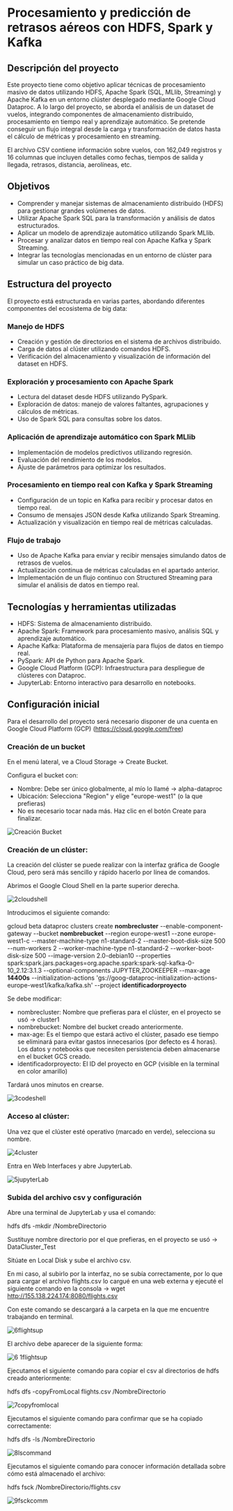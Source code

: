 # Procesamiento y predicción de retrasos aéreos con HDFS, Spark y Kafka

## Descripción del proyecto
Este proyecto tiene como objetivo aplicar técnicas de procesamiento masivo de datos utilizando HDFS, Apache Spark (SQL, MLlib, Streaming) y Apache Kafka en un entorno clúster desplegado mediante Google Cloud Dataproc. A lo largo del proyecto, se aborda el análisis de un dataset de vuelos, integrando componentes de almacenamiento distribuido, procesamiento en tiempo real y aprendizaje automático. Se pretende conseguir un flujo integral desde la carga y transformación de datos hasta el cálculo de métricas y procesamiento en streaming.

El archivo CSV contiene información sobre vuelos, con 162,049 registros y 16 columnas que incluyen detalles como fechas, tiempos de salida y llegada, retrasos, distancia, aerolíneas, etc.

## Objetivos
- Comprender y manejar sistemas de almacenamiento distribuido (HDFS) para gestionar grandes volúmenes de datos.
- Utilizar Apache Spark SQL para la transformación y análisis de datos estructurados.
- Aplicar un modelo de aprendizaje automático utilizando Spark MLlib.
- Procesar y analizar datos en tiempo real con Apache Kafka y Spark Streaming.
- Integrar las tecnologías mencionadas en un entorno de clúster para simular un caso práctico de big data.


## Estructura del proyecto
El proyecto está estructurada en varias partes, abordando diferentes componentes del ecosistema de big data:

### Manejo de HDFS
- Creación y gestión de directorios en el sistema de archivos distribuido.
- Carga de datos al clúster utilizando comandos HDFS.
- Verificación del almacenamiento y visualización de información del dataset en HDFS.

### Exploración y procesamiento con Apache Spark
- Lectura del dataset desde HDFS utilizando PySpark.
- Exploración de datos: manejo de valores faltantes, agrupaciones y cálculos de métricas.
- Uso de Spark SQL para consultas sobre los datos.

### Aplicación de aprendizaje automático con Spark MLlib
- Implementación de modelos predictivos utilizando regresión.
- Evaluación del rendimiento de los modelos.
- Ajuste de parámetros para optimizar los resultados.

### Procesamiento en tiempo real con Kafka y Spark Streaming
- Configuración de un topic en Kafka para recibir y procesar datos en tiempo real.
- Consumo de mensajes JSON desde Kafka utilizando Spark Streaming.
- Actualización y visualización en tiempo real de métricas calculadas.

### Flujo de trabajo
- Uso de Apache Kafka para enviar y recibir mensajes simulando datos de retrasos de vuelos.
- Actualización continua de métricas calculadas en el apartado anterior.
- Implementación de un flujo continuo con Structured Streaming para simular el análisis de datos en tiempo real.

## Tecnologías y herramientas utilizadas
- HDFS: Sistema de almacenamiento distribuido.
- Apache Spark: Framework para procesamiento masivo, análisis SQL y aprendizaje automático.
- Apache Kafka: Plataforma de mensajería para flujos de datos en tiempo real.
- PySpark: API de Python para Apache Spark.
- Google Cloud Platform (GCP): Infraestructura para despliegue de clústeres con Dataproc.
- JupyterLab: Entorno interactivo para desarrollo en notebooks.


## Configuración inicial
Para el desarrollo del proyecto será necesario disponer de una cuenta en Google Cloud Platform (GCP) (https://cloud.google.com/free)

### Creación de un bucket
En el menú lateral, ve a Cloud Storage -> Create Bucket.

Configura el bucket con:
- Nombre: Debe ser único globalmente, al mío lo llamé -> alpha-dataproc
- Ubicación: Selecciona "Region" y elige "europe-west1" (o la que prefieras)
- No es necesario tocar nada más. Haz clic en el botón Create para finalizar.

![Creación Bucket](https://github.com/user-attachments/assets/07270a35-d52e-479f-a08f-d0f2e0f37570)

### Creación de un clúster:
La creación del clúster se puede realizar con la interfaz gráfica de Google Cloud, pero será más sencillo y rápido hacerlo por línea de comandos.

Abrimos el Google Cloud Shell en la parte superior derecha.

![2cloudshell](https://github.com/user-attachments/assets/2fa185b7-c122-4ce3-87e2-d6bff2fb9443)

Introducimos el siguiente comando:

gcloud beta dataproc clusters create **nombrecluster** --enable-component-gateway --bucket **nombrebucket** --region europe-west1 --zone europe-west1-c --master-machine-type n1-standard-2 --master-boot-disk-size 500 --num-workers 2 --worker-machine-type n1-standard-2 --worker-boot-disk-size 500 --image-version 2.0-debian10 --properties spark:spark.jars.packages=org.apache.spark:spark-sql-kafka-0-10_2.12:3.1.3 --optional-components JUPYTER,ZOOKEEPER --max-age **14400s** --initialization-actions 'gs://goog-dataproc-initialization-actions-europe-west1/kafka/kafka.sh' --project **identificadorproyecto**

Se debe modificar:
- nombrecluster: Nombre que prefieras para el clúster, en el proyecto se usó -> cluster1
- nombrebucket: Nombre del bucket creado anteriormente.
- max-age: Es el tiempo que estará activo el clúster, pasado ese tiempo se eliminará para evitar gastos innecesarios (por defecto es 4 horas). Los datos y notebooks que necesiten persistencia deben almacenarse en el bucket GCS creado.
- identificadorproyecto: El ID del proyecto en GCP (visible en la terminal en color amarillo)

Tardará unos minutos en crearse.

![3codeshell](https://github.com/user-attachments/assets/de82f5ff-57fd-415c-a3fc-e1dc78a7f005)

### Acceso al clúster:

Una vez que el clúster esté operativo (marcado en verde), selecciona su nombre.

![4cluster](https://github.com/user-attachments/assets/89138c23-d43d-40aa-8787-6884164d4417)

Entra en Web Interfaces y abre JupyterLab.

![5jupyterLab](https://github.com/user-attachments/assets/744ec62c-7b99-4809-8c7f-fc1b45051999)

### Subida del archivo csv y configuración

Abre una terminal de JupyterLab y usa el comando:

hdfs dfs -mkdir /NombreDirectorio

Sustituye nombre directorio por el que prefieras, en el proyecto se usó -> DataCluster_Test

Sitúate en Local Disk y sube el archivo csv. 

En mi caso, al subirlo por la interfaz, no se subía correctamente, por lo que para cargar el archivo flights.csv lo cargué en una web externa y ejecuté el siguiente comando en la consola -> wget http://155.138.224.174:8080/flights.csv

Con este comando se descargará a la carpeta en la que me encuentre trabajando en terminal.

![6flightsup](https://github.com/user-attachments/assets/eaa32b85-3450-4462-9f15-21bd37a72e7f)

El archivo debe aparecer de la siguiente forma:

![6 1flightsup](https://github.com/user-attachments/assets/14c46138-8710-42b3-a9a8-7505deea39e2)


Ejecutamos el siguiente comando para copiar el csv al directorios de hdfs creado anteriormente:

hdfs dfs -copyFromLocal flights.csv /NombreDirectorio

![7copyfromlocal](https://github.com/user-attachments/assets/3b6cf2e6-9274-4776-a3a6-7191a6e03f68)

Ejecutamos el siguiente comando para confirmar que se ha copiado correctamente:

hdfs dfs -ls /NombreDirectorio

![8lscommand](https://github.com/user-attachments/assets/7e08d075-98af-4598-afb2-cb0ccd64bf48)

Ejecutamos el siguiente comando para conocer información detallada sobre cómo está almacenado el archivo:

hdfs fsck /NombreDirectorio/flights.csv

![9fsckcomm](https://github.com/user-attachments/assets/265ac109-3675-47f3-b591-ebb2164951c1)

